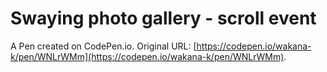 # Swaying photo gallery - scroll event

A Pen created on CodePen.io. Original URL: [https://codepen.io/wakana-k/pen/WNLrWMm](https://codepen.io/wakana-k/pen/WNLrWMm).

